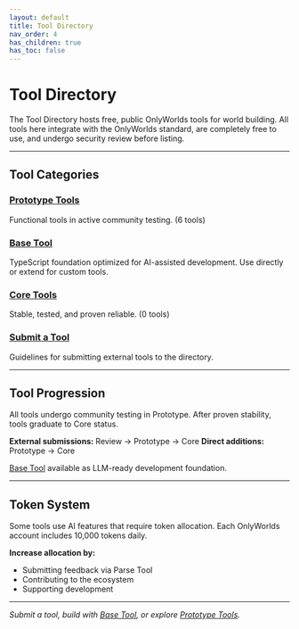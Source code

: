 ```yaml
---
layout: default
title: Tool Directory
nav_order: 4
has_children: true
has_toc: false
---
```


# Tool Directory

The Tool Directory hosts free, public OnlyWorlds tools for world building. All tools here integrate with the OnlyWorlds standard, are completely free to use, and undergo security review before listing.

---

## Tool Categories

### [Prototype Tools](prototype/)
Functional tools in active community testing. (6 tools)

### [Base Tool](base/)
TypeScript foundation optimized for AI-assisted development. Use directly or extend for custom tools.

### [Core Tools](core/)
Stable, tested, and proven reliable. (0 tools)

### [Submit a Tool](submitted/)
Guidelines for submitting external tools to the directory.

---

## Tool Progression

All tools undergo community testing in Prototype. After proven stability, tools graduate to Core status.

**External submissions:** Review → Prototype → Core
**Direct additions:** Prototype → Core

[Base Tool](base/) available as LLM-ready development foundation.

---

## Token System

Some tools use AI features that require token allocation. Each OnlyWorlds account includes 10,000 tokens daily.

**Increase allocation by:**
- Submitting feedback via Parse Tool
- Contributing to the ecosystem
- Supporting development

---

*Submit a tool, build with [Base Tool](base/), or explore [Prototype Tools](prototype/).*